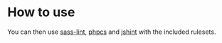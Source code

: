 # How to use
    
You can then use [sass-lint](https://github.com/sasstools/sass-lint), [phpcs](https://github.com/squizlabs/PHP_CodeSniffer) and [jshint](http://jshint.com/) with the included rulesets.